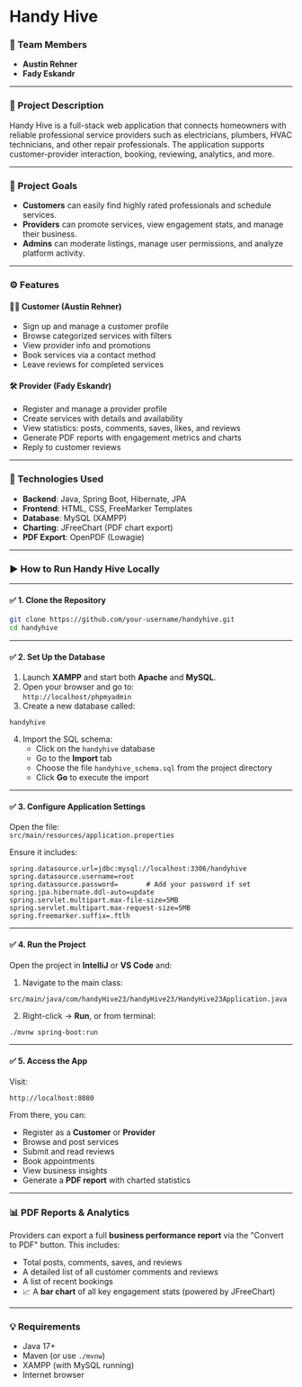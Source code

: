 
# Handy Hive

### 👥 Team Members
- **Austin Rehner**
- **Fady Eskandr**

---

### 📌 Project Description

Handy Hive is a full-stack web application that connects homeowners with reliable professional service providers such as electricians, plumbers, HVAC technicians, and other repair professionals. The application supports customer-provider interaction, booking, reviewing, analytics, and more.

---

### 🎯 Project Goals

- **Customers** can easily find highly rated professionals and schedule services.
- **Providers** can promote services, view engagement stats, and manage their business.
- **Admins** can moderate listings, manage user permissions, and analyze platform activity.

---

### ⚙️ Features

#### 🧑‍💻 Customer (Austin Rehner)
- Sign up and manage a customer profile
- Browse categorized services with filters
- View provider info and promotions
- Book services via a contact method
- Leave reviews for completed services

#### 🛠️ Provider (Fady Eskandr)
- Register and manage a provider profile
- Create services with details and availability
- View statistics: posts, comments, saves, likes, and reviews
- Generate PDF reports with engagement metrics and charts
- Reply to customer reviews

---

### 🧪 Technologies Used

- **Backend**: Java, Spring Boot, Hibernate, JPA  
- **Frontend**: HTML, CSS, FreeMarker Templates  
- **Database**: MySQL (XAMPP)  
- **Charting**: JFreeChart (PDF chart export)  
- **PDF Export**: OpenPDF (Lowagie)

---

### ▶️ How to Run Handy Hive Locally

---

#### ✅ 1. Clone the Repository

```bash
git clone https://github.com/your-username/handyhive.git
cd handyhive
```

---

#### ✅ 2. Set Up the Database

1. Launch **XAMPP** and start both **Apache** and **MySQL**.
2. Open your browser and go to:  
   `http://localhost/phpmyadmin`
3. Create a new database called:

```
handyhive
```

4. Import the SQL schema:
   - Click on the `handyhive` database
   - Go to the **Import** tab
   - Choose the file `handyhive_schema.sql` from the project directory
   - Click **Go** to execute the import

---

#### ✅ 3. Configure Application Settings

Open the file:  
`src/main/resources/application.properties`

Ensure it includes:

```properties
spring.datasource.url=jdbc:mysql://localhost:3306/handyhive
spring.datasource.username=root
spring.datasource.password=       # Add your password if set
spring.jpa.hibernate.ddl-auto=update
spring.servlet.multipart.max-file-size=5MB
spring.servlet.multipart.max-request-size=5MB
spring.freemarker.suffix=.ftlh
```

---

#### ✅ 4. Run the Project

Open the project in **IntelliJ** or **VS Code** and:

1. Navigate to the main class:

```
src/main/java/com/handyHive23/handyHive23/HandyHive23Application.java
```

2. Right-click → **Run**, or from terminal:

```bash
./mvnw spring-boot:run
```

---

#### ✅ 5. Access the App

Visit:  
```
http://localhost:8080
```

From there, you can:
- Register as a **Customer** or **Provider**
- Browse and post services
- Submit and read reviews
- Book appointments
- View business insights
- Generate a **PDF report** with charted statistics

---

### 📊 PDF Reports & Analytics

Providers can export a full **business performance report** via the "Convert to PDF" button. This includes:

- Total posts, comments, saves, and reviews
- A detailed list of all customer comments and reviews
- A list of recent bookings
- 📈 A **bar chart** of all key engagement stats (powered by JFreeChart)

---

### 💡 Requirements

- Java 17+
- Maven (or use `./mvnw`)
- XAMPP (with MySQL running)
- Internet browser
